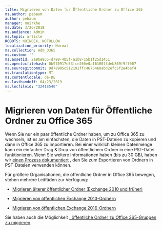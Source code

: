 ```yaml
---
title: Migrieren von Daten für Öffentliche Ordner zu Office 365
ms.author: pebaum
author: pebaum
manager: mnirkhe
ms.date: 3/26/2018
ms.audience: Admin
ms.topic: article
ROBOTS: NOINDEX, NOFOLLOW
localization_priority: Normal
ms.collection: Adm_O365
ms.custom: ''
ms.assetid: 2a9be935-d798-4b5f-a1b8-15b1f25d1451
ms.openlocfilehash: 0b970917e53fce266e0a16100f3deb869f9f7007
ms.sourcegitcommit: 9d78905c512192ffc4675468abd2efc5f2e4baf4
ms.translationtype: MT
ms.contentlocale: de-DE
ms.lasthandoff: 04/23/2019
ms.locfileid: "32418540"
---
```

# <a name="migrate-public-folder-data-to-office-365"></a>Migrieren von Daten für Öffentliche Ordner zu Office 365

Wenn Sie nur ein paar öffentliche Ordner haben, um zu Office 365 zu wechseln, ist es am einfachsten, die Daten in PST-Dateien zu kopieren und dann in Office 365 zu importieren. Bei einer wirklich kleinen Datenmenge kann ein einfacher Drag & Drop von öffentlichem Ordner in eine PST-Datei funktionieren. Wenn Sie weitere Informationen haben (bis zu 30 GB), haben wir [einen Prozess dokumentiert](https://technet.microsoft.com/library/dn874017%28v=exchg.150%29.aspx#PSTMigrate) , den Sie zum Exportieren von Ordnern in PST-Dateien verwenden können. 
  
Für größere Organisationen, die öffentliche Ordner in Office 365 bewegen, stehen mehrere Leitfäden zur Verfügung:
  
- [Migrieren älterer öffentlicher Ordner (Exchange 2010 und früher)](https://technet.microsoft.com/library/dn874017%28v=exchg.150%29.aspx)
    
- [Migrieren von öffentlichen Exchange 2013-Ordnern](https://technet.microsoft.com/library/mt798260%28v=exchg.150%29.aspx)
    
- [Migrieren von öffentlichen Exchange 2016-Ordnern](https://technet.microsoft.com/library/mt798260%28v=exchg.160%29.aspx)
    
Sie haben auch die Möglichkeit [, öffentliche Ordner zu Office 365-Gruppen zu migrieren](https://technet.microsoft.com/library/mt843872%28v=exchg.150%29.aspx).
  

